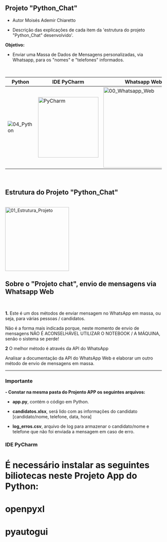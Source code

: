 ## Projeto "Python_Chat"

- Autor Moisés Ademir Chiaretto
  
- Descrição das explicações de cada item da 'estrutura do projeto "Python_Chat" desenvolvido'.

**Objetivo:**

- Enviar uma Massa de Dados de Mensagens personalizadas, via Whatsapp, para os "nomes" e "telefones" informados.


<br>

|Python           |IDE PyCharm              |Whatsapp Web          |HTML / CSS / JS  	|XPATH	  	|
|-----------------|-------------------------|----------------------|------------------|-----------|
| ![04_Python](https://github.com/moiseschiaretto/Python_MassadeDados/assets/84775466/85379dcd-9c54-435b-806c-3a32f9c3379a) | <img width="194" alt="PyCharm" src="https://github.com/moiseschiaretto/Python_MassadeDados/assets/84775466/3b559cdd-52a3-4d99-8c3a-bad81aaa7731"> | <img width="258" alt="00_Whatsapp_Web" src="https://github.com/moiseschiaretto/Python_Chat/assets/84775466/e073a334-293b-4d27-a759-024d32a78c27"> | <img width="236" alt="00_HTML_CSS_JS" src="https://github.com/moiseschiaretto/Python_MassadeDados/assets/84775466/950d0762-c8b2-4d30-9d6e-af34006b3ac9"> | <img width="142" alt="00_XPATH" src="https://github.com/moiseschiaretto/Python_MassadeDados/assets/84775466/c89d3bdd-4d14-4f43-ac2c-93d7382cafdc"> |

<br>

## Estrutura do Projeto "Python_Chat"
<br>

<img width="205" alt="01_Estrutura_Projeto" src="https://github.com/moiseschiaretto/Python_Chat/assets/84775466/e5cec3d9-a338-4ff3-97c4-3c9838b56a7f">


## Sobre o "Projeto chat", envio de mensagens via Whatsapp Web
<br>

**1.** Este é um dos métodos de enviar mensagem no WhatsApp em massa, ou seja, para várias pessoas / candidatos.

Não é a forma mais indicada porque, neste momento de envio de mensagens NÃO É ACONSELHÁVEL UTILIZAR O NOTEBOOK / A MÁQUINA, senão o sistema se perde!

**2** O melhor método é através da API do WhatsApp

Analisar a documentação da API do WhatsApp Web e elaborar um outro método de envio de mensagens em massa.


****


### Importante

**- Constar na mesma pasta do Projento APP os seguintes arquivos:**

- **app.py**, contém o código em Python.

- **candidatos.xlsx**, será lido com as informações do candidato [candidato/nome, telefone, data, hora]

- **log_erros.csv**, arquivo de log para armazenar o candidato/nome e telefone que não foi enviada a mensagem em caso de erro.

### IDE PyCharm

# É necessário instalar as seguintes biliotecas neste Projeto App do Python:
# openpyxl
# pyautogui
